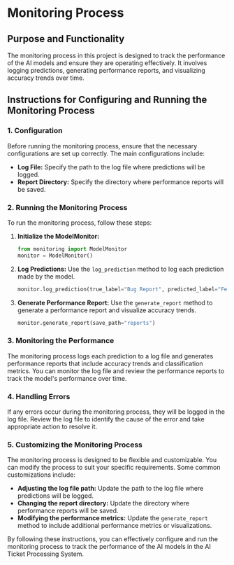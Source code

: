 # Monitoring Process

## Purpose and Functionality

The monitoring process in this project is designed to track the performance of the AI models and ensure they are operating effectively. It involves logging predictions, generating performance reports, and visualizing accuracy trends over time.

## Instructions for Configuring and Running the Monitoring Process

### 1. Configuration

Before running the monitoring process, ensure that the necessary configurations are set up correctly. The main configurations include:

- **Log File:** Specify the path to the log file where predictions will be logged.
- **Report Directory:** Specify the directory where performance reports will be saved.

### 2. Running the Monitoring Process

To run the monitoring process, follow these steps:

1. **Initialize the ModelMonitor:**
   ```python
   from monitoring import ModelMonitor
   monitor = ModelMonitor()
   ```

2. **Log Predictions:**
   Use the `log_prediction` method to log each prediction made by the model.
   ```python
   monitor.log_prediction(true_label="Bug Report", predicted_label="Feature Request", confidence=0.85)
   ```

3. **Generate Performance Report:**
   Use the `generate_report` method to generate a performance report and visualize accuracy trends.
   ```python
   monitor.generate_report(save_path="reports")
   ```

### 3. Monitoring the Performance

The monitoring process logs each prediction to a log file and generates performance reports that include accuracy trends and classification metrics. You can monitor the log file and review the performance reports to track the model's performance over time.

### 4. Handling Errors

If any errors occur during the monitoring process, they will be logged in the log file. Review the log file to identify the cause of the error and take appropriate action to resolve it.

### 5. Customizing the Monitoring Process

The monitoring process is designed to be flexible and customizable. You can modify the process to suit your specific requirements. Some common customizations include:

- **Adjusting the log file path:** Update the path to the log file where predictions will be logged.
- **Changing the report directory:** Update the directory where performance reports will be saved.
- **Modifying the performance metrics:** Update the `generate_report` method to include additional performance metrics or visualizations.

By following these instructions, you can effectively configure and run the monitoring process to track the performance of the AI models in the AI Ticket Processing System.
